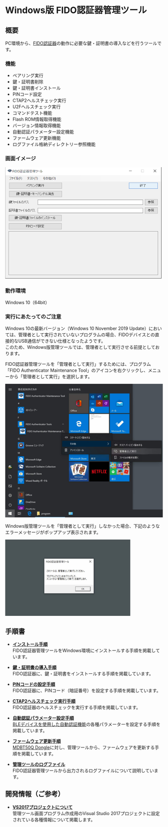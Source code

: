 # Windows版 FIDO認証器管理ツール

## 概要
PC環境から、[FIDO認証器](../../nRF5_SDK_v15.3.0)の動作に必要な鍵・証明書の導入などを行うツールです。

### 機能
* ペアリング実行
* 鍵・証明書削除
* 鍵・証明書インストール
* PINコード設定
* CTAP2ヘルスチェック実行
* U2Fヘルスチェック実行
* コマンドテスト機能
* Flash ROM情報取得機能
* バージョン情報取得機能
* 自動認証パラメーター設定機能
* ファームウェア更新機能
* ログファイル格納ディレクトリー参照機能

### 画面イメージ
<img src="../assets/0002.png" width="500">

### 動作環境
Windows 10（64bit）

### 実行にあたってのご注意

Windows 10の最新バージョン（Windows 10 November 2019 Update）においては、管理者として実行されていないプログラムの場合、FIDOデバイスとの直接的なUSB通信ができない仕様となったようです。<br>
このため、Windows版管理ツールでは、管理者として実行させる前提としております。

FIDO認証器管理ツールを「管理者として実行」するためには、プログラム「FIDO Authenticator Maintenance Tool」のアイコンを右クリックし、メニューから「管理者として実行」を選択します。

<img src="assets04/0007.jpg" width="600">

Windows版管理ツールを「管理者として実行」しなかった場合、下記のようなエラーメッセージがポップアップ表示されます。

<img src="assets04/0008.jpg" width="400">

## 手順書

- <b>[インストール手順](INSTALLPRG.md)</b><br>
FIDO認証器管理ツールをWindows環境にインストールする手順を掲載しています。

- <b>[鍵・証明書の導入手順](INSTALLKEYCRT.md)</b><br>
FIDO認証器に、鍵・証明書をインストールする手順を掲載しています。

- <b>[PINコードの設定手順](SETPIN.md)</b><br>
FIDO認証器に、PINコード（暗証番号）を設定する手順を掲載しています。

- <b>[CTAP2ヘルスチェック実行手順](CTAP2HCHECK.md)</b><br>
FIDO認証器のヘルスチェックを実行する手順を掲載しています。

- <b>[自動認証パラメーター設定手順](BLEAUTHPARAM.md)</b><br>
[BLEデバイスを使用した自動認証機能](../../FIDO2Device/MDBT50Q_Dongle/BLEDAUTH.md)の各種パラメーターを設定する手順を掲載しています。

- <b>[ファームウェア更新手順](UPDATEFIRMWARE.md)</b><br>
[MDBT50Q Dongle](../../FIDO2Device/MDBT50Q_Dongle/README.md)に対し、管理ツールから、ファームウェアを更新する手順を掲載しています。

- <b>[管理ツールのログファイル](VIEWLOG.md)</b><br>
FIDO認証器管理ツールから出力されるログファイルについて説明しています。

## 開発情報（ご参考）

- <b>[VS2017プロジェクトについて](VS2017PROJ.md)</b><br>
管理ツール画面プログラム作成用のVisual Studio 2017プロジェクトに設定されている各種情報について掲載します。
